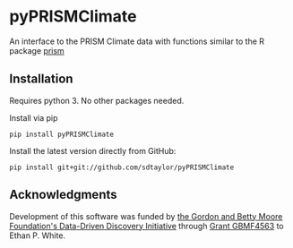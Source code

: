 # pyPRISMClimate

An interface to the PRISM Climate data with functions similar to the R package [prism](https://github.com/ropensci/prism)


## Installation

Requires python 3. No other packages needed.

Install via pip
```
pip install pyPRISMClimate
```

Install the latest version directly from GitHub:
```
pip install git+git://github.com/sdtaylor/pyPRISMClimate
```

## Acknowledgments

Development of this software was funded by
[the Gordon and Betty Moore Foundation's Data-Driven Discovery Initiative](http://www.moore.org/programs/science/data-driven-discovery) through
[Grant GBMF4563](http://www.moore.org/grants/list/GBMF4563) to Ethan P. White.
